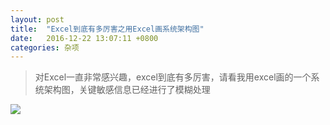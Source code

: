 ```yaml
---
layout: post
title:  "Excel到底有多厉害之用Excel画系统架构图"
date:	2016-12-22 13:07:11 +0800
categories: 杂项
---
```


> 对Excel一直非常感兴趣，excel到底有多厉害，请看我用excel画的一个系统架构图，关键敏感信息已经进行了模糊处理

![](/content/image/excelJia.PNG)